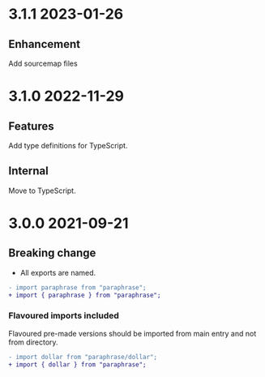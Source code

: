 # 3.1.1 2023-01-26

## Enhancement

Add sourcemap files

# 3.1.0 2022-11-29

## Features

Add type definitions for TypeScript.

## Internal

Move to TypeScript.

# 3.0.0 2021-09-21

## Breaking change

- All exports are named.

```diff
- import paraphrase from "paraphrase";
+ import { paraphrase } from "paraphrase";
```

### Flavoured imports included

Flavoured pre-made versions should be imported from main entry and not from directory.

```diff
- import dollar from "paraphrase/dollar";
+ import { dollar } from "paraphrase";
```
